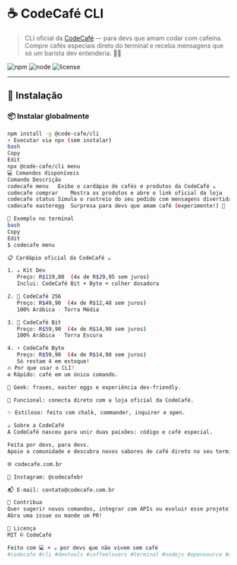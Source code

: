 # ☕ CodeCafé CLI

> CLI oficial da [CodeCafé](https://www.codecafe.com.br) — para devs que amam codar com cafeína.  
> Compre cafés especiais direto do terminal e receba mensagens que só um barista dev entenderia. 👨‍💻

![npm](https://img.shields.io/npm/v/@code-cafe/cli?color=purple&label=vers%C3%A3o&style=flat-square)
![node](https://img.shields.io/node/v/@code-cafe/cli?style=flat-square)
![license](https://img.shields.io/npm/l/@code-cafe/cli?style=flat-square)

---

## 🚀 Instalação

### 📦 Instalar globalmente

```bash
npm install -g @code-cafe/cli
⚡ Executar via npx (sem instalar)
bash
Copy
Edit
npx @code-cafe/cli menu
💻 Comandos disponíveis
Comando	Descrição
codecafe menu	Exibe o cardápio de cafés e produtos da CodeCafé ☕
codecafe comprar	Mostra os produtos e abre o link oficial da loja
codecafe status	Simula o rastreio do seu pedido com mensagens divertidas
codecafe easteregg	Surpresa para devs que amam café (experimente!) 🐣

📸 Exemplo no terminal
bash
Copy
Edit
$ codecafe menu

📋 Cardápio oficial da CodeCafé ☕

1. ☕ Kit Dev
   Preço: R$119,80  (4x de R$29,95 sem juros)
   Inclui: CodeCafé Bit + Byte + colher dosadora

2. 🔢 CodeCafé 256
   Preço: R$49,90  (4x de R$12,48 sem juros)
   100% Arábica - Torra Média

3. 🧠 CodeCafé Bit
   Preço: R$59,90  (4x de R$14,98 sem juros)
   100% Arábica - Torra Escura

4. ⚡ CodeCafé Byte
   Preço: R$59,90  (4x de R$14,98 sem juros)
   Só restam 4 em estoque!
🔥 Por que usar o CLI?
⚙️ Rápido: café em um único comando.

💬 Geek: frases, easter eggs e experiência dev-friendly.

🛒 Funcional: conecta direto com a loja oficial da CodeCafé.

✨ Estiloso: feito com chalk, commander, inquirer e open.

☕ Sobre a CodeCafé
A CodeCafé nasceu para unir duas paixões: código e café especial.

Feita por devs, para devs.
Apoie a comunidade e descubra novos sabores de café direto no seu terminal.

🌐 codecafe.com.br

📸 Instagram: @codecafebr

📬 E-mail: contato@codecafe.com.br

🙌 Contribua
Quer sugerir novos comandos, integrar com APIs ou evoluir esse projeto?
Abra uma issue ou mande um PR!

🧾 Licença
MIT © CodeCafé

Feito com 💻 + ☕ por devs que não vivem sem café
#codecafe #cli #devtools #coffeelovers #terminal #nodejs #opensource #coffeeandcode #developerlife